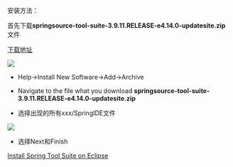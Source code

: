 安装方法：

首先下载**springsource-tool-suite-3.9.11.RELEASE-e4.14.0-updatesite.zip** 文件

[下载地址](https://spring.io/tools3/sts/all)

![](https://tva1.sinaimg.cn/large/006tNbRwgy1gb5puumpt6j31jg0f6n0u.jpg)

- Help->Install New Software->Add->Archive



- Navigate to the file what you download 
**springsource-tool-suite-3.9.11.RELEASE-e4.14.0-updatesite.zip**

- 选择出现的所有xxx/SpringIDE文件



![](https://tva1.sinaimg.cn/large/006tNbRwgy1gb5q2ssajtj312q0u0tfg.jpg)


- 选择Next和Finish

[Install Spring Tool Suite on Eclipse](https://bgasparotto.com/install-spring-tool-suite-eclipse)







